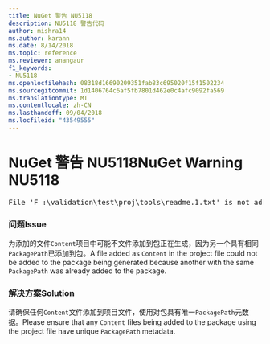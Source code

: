 ```yaml
---
title: NuGet 警告 NU5118
description: NU5118 警告代码
author: mishra14
ms.author: karann
ms.date: 8/14/2018
ms.topic: reference
ms.reviewer: anangaur
f1_keywords:
- NU5118
ms.openlocfilehash: 08318d16690209351fab83c695020f15f1502234
ms.sourcegitcommit: 1d1406764c6af5fb7801d462e0c4afc9092fa569
ms.translationtype: MT
ms.contentlocale: zh-CN
ms.lasthandoff: 09/04/2018
ms.locfileid: "43549555"
---
```

# <a name="nuget-warning-nu5118"></a><span data-ttu-id="97dbb-103">NuGet 警告 NU5118</span><span class="sxs-lookup"><span data-stu-id="97dbb-103">NuGet Warning NU5118</span></span>
<pre>File 'F :\validation\test\proj\tools\readme.1.txt' is not added because the package already contains file 'tools\readme.txt'</pre>

### <a name="issue"></a><span data-ttu-id="97dbb-104">问题</span><span class="sxs-lookup"><span data-stu-id="97dbb-104">Issue</span></span>

<span data-ttu-id="97dbb-105">为添加的文件`Content`项目中可能不文件添加到包正在生成，因为另一个具有相同`PackagePath`已添加到包。</span><span class="sxs-lookup"><span data-stu-id="97dbb-105">A file added as `Content` in the project file could not be added to the package being generated because another with the same `PackagePath` was already added to the package.</span></span>


### <a name="solution"></a><span data-ttu-id="97dbb-106">解决方案</span><span class="sxs-lookup"><span data-stu-id="97dbb-106">Solution</span></span>

<span data-ttu-id="97dbb-107">请确保任何`Content`文件添加到项目文件，使用对包具有唯一`PackagePath`元数据。</span><span class="sxs-lookup"><span data-stu-id="97dbb-107">Please ensure that any `Content` files being added to the package using the project file have unique `PackagePath` metadata.</span></span>

